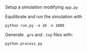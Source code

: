 Setup a simulation modifying `app.py`

Equilibrate and run the simulation with

```
python run.py -e 10 -n 1000

```

Generate `.gro` and `.top` files with:

```
python process.py

```


